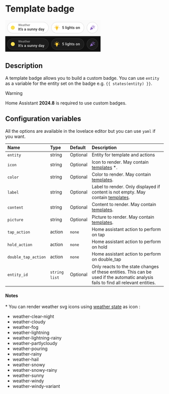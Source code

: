 # Template badge

![Template light](../images/template-badge-light.png)
![Template dark](../images/template-badge-dark.png)

## Description

A template badge allows you to build a custom badge. You can use `entity` as a variable for the entity set on the badge e.g. `{{ states(entity) }}`.

> [!WARNING]  
> Home Assistant **2024.8** is required to use custom badges.

## Configuration variables

All the options are available in the lovelace editor but you can use `yaml` if you want.

| Name                | Type            | Default  | Description                                                                                                                                     |
| :------------------ | :-------------- | :------- | :---------------------------------------------------------------------------------------------------------------------------------------------- |
| `entity`            | string          | Optional | Entity for template and actions                                                                                                                 |
| `icon`              | string          | Optional | Icon to render. May contain [templates](https://www.home-assistant.io/docs/configuration/templating/) \*.                                       |
| `color`             | string          | Optional | Color to render. May contain [templates](https://www.home-assistant.io/docs/configuration/templating/).                                         |
| `label`             | string          | Optional | Label to render. Only displayed if content is not empty. May contain [templates](https://www.home-assistant.io/docs/configuration/templating/). |
| `content`           | string          | Optional | Content to render. May contain [templates](https://www.home-assistant.io/docs/configuration/templating/).                                       |
| `picture`           | string          | Optional | Picture to render. May contain [templates](https://www.home-assistant.io/docs/configuration/templating/).                                       |
| `tap_action`        | action          | `none`   | Home assistant action to perform on tap                                                                                                         |
| `hold_action`       | action          | `none`   | Home assistant action to perform on hold                                                                                                        |
| `double_tap_action` | action          | `none`   | Home assistant action to perform on double_tap                                                                                                  |
| `entity_id`         | `string` `list` | Optional | Only reacts to the state changes of these entities. This can be used if the automatic analysis fails to find all relevant entities.             |

#### Notes

\* You can render weather svg icons using [weather state](https://developers.home-assistant.io/docs/core/entity/weather/#recommended-values-for-state-and-condition) as icon :

- weather-clear-night
- weather-cloudy
- weather-fog
- weather-lightning
- weather-lightning-rainy
- weather-partlycloudy
- weather-pouring
- weather-rainy
- weather-hail
- weather-snowy
- weather-snowy-rainy
- weather-sunny
- weather-windy
- weather-windy-variant
